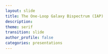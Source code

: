 ```yaml
---
layout: slide
title: The One-Loop Galaxy Bispectrum (IAP)
description:
theme: serif
transition: slide
author_profile: false
categories: presentations
---
```


<style type="text/css">
  .reveal .slides {
        margin-top: -.1em;
        text-align: left; }      
  .reveal {
        font-size: 26px; }
  .reveal h1 {
        font-size: 2.5em; }
  .reveal h2 {
        font-size: 1.75em; }
  .reveal h3 {
        font-size: 1.25em;
        text-transform: none; }
  .reveal h4 {
        font-size: 1.em; }
}
</style>

<style>
  .column {
      float: left;
      width: 50%;
  }

  .row:after {
      content: "";
      display: table;
      clear: both;
  }
  .verticalLine {
    border-left: thick solid #ff0000;
  }
</style>

<!-- <script>
	var link = document.createElement( 'link' );
	link.rel = 'stylesheet';
	link.type = 'text/css';
	link.href = window.location.search.match( /print-pdf/gi ) ? 'css/print/pdf.css' : 'css/print/paper.css';
	document.getElementsByTagName( 'head' )[0].appendChild( link );
</script> -->


<section data-markdown data-separator="^\n---\n$"
         data-separator-vertical="^\n--\n$"
         data-element-attributes="{_\s*?([^}]+?)}"
         data-separator-notes="^Note:"             >
<script type="text/template">
<!-- {_style="text-align: center"}-->
<br>
<!-- # The Galaxy Bispectrum -->
<img src="/presentations/title.png", style="background:none; border:none; box-shadow:none;"/>

<br><br>

### Alexander Eggemeier
<img src="/presentations/sussex_logo_blue.png", style="width:125px; background:none; border:none; box-shadow:none;"/>

with Roman Scoccimarro & Robert E. Smith

---


<!-- .slide: data-background-color="#1a3f8b"-->
<!-- {_style="text-align: center"}-->
# <span style="color:#f0f1eb"> <b>Motivation</b> </span>

---

<!-- {_style="text-align: center"}-->
<!-- .slide: data-transition="slide-in fade-out"-->
# Why Go Beyond $P(k)$?

<p style="border:3px; border-style:solid; border-color:red; padding: 10px; border-radius:8px">
  `
  $
  \text{Bispectrum: } \quad \langle \delta(\boldsymbol{k}_1)\,\delta(\boldsymbol{k}_2)\,\delta(\boldsymbol{k}_3)\rangle = (2\pi)^3 B(k_1,k_2,k_3)\,\delta_D(\boldsymbol{k}_1+\boldsymbol{k}_2+\boldsymbol{k}_3)
  $
  `
</p>

<div class="fragment">
  <img src="/presentations/pdf01.png", style="width:300px; background:none; border:none; box-shadow:none; float:left"/>

  <div style="position: absolute; top: 17.3em; left: 0.0em; width: 300px; height: 50px;">
    <font size="-1">
      [<span style="color:DarkTurquoise">Credit: M. Schmittfull</span>]
    </font>
  </div>
  <div style="position: absolute; top: 19em; left: 0.0em; width: 300px; height: 50px;">
    The observed density field is non-Gaussian
</div>

Note:
- reason number 1: density is non-Gaussian (if Gaussian all info in P)
- reason number 2: bispectrum has different parameter dependencies
- reason number 3: cosmic variance limit

---

<!-- {_style="text-align: center"}-->
<!-- .slide: data-transition="fade-in slide-out"-->
# Why Go Beyond $P(k)$?

<p style="border:3px; border-style:solid; border-color:red; padding: 10px; border-radius:8px">
  `
  $
  \text{Bispectrum: } \quad \langle \delta(\boldsymbol{k}_1)\,\delta(\boldsymbol{k}_2)\,\delta(\boldsymbol{k}_3)\rangle = (2\pi)^3 B(k_1,k_2,k_3)\,\delta_D(\boldsymbol{k}_1+\boldsymbol{k}_2+\boldsymbol{k}_3)
  $
  `
</p>

<div>
  <img src="/presentations/pdf02.png", style="width:300px; background:none; border:none; box-shadow:none; float:left"/>

  <img class="fragment" data-fragment-index="1", src="/presentations/pk_bisp_minerva_b1b2.png", style="width:320px; background:none; border:none; box-shadow:none; float:center"/>

  <img class="fragment" data-fragment-index="2", src="/presentations/spherex2.png", style="padding-left:15px; width:310px; background:none; border:none; box-shadow:none; float:right"/>
  </div>

  <div style="position: absolute; top: 17.3em; left: 0.0em; width: 300px; height: 50px;">
    <font size="-1">
      [<span style="color:DarkTurquoise">Credit: M. Schmittfull</span>]
    </font>
  </div>
  <div style="position: absolute; top: 19em; left: 0.0em; width: 300px; height: 50px;">
    The observed density field is non-Gaussian
  </div>

  <div class="fragment" data-fragment-index="1" style="position: absolute; top: 19em; left: 12.5em; width: 300px; height: 50px;">
    Breaking parameter degeneracies
  </div>

  <div class="fragment" data-fragment-index="2" style="position: absolute; top: 17.3em; left: 25.5em; width: 300px; height: 50px;">
    <font size="-1">
      [<span style="color:DarkTurquoise">Dore+ '14</span>]
    </font>
  </div>
  <div class="fragment" data-fragment-index="2" style="position: absolute; top: 19em; left: 25.5em; width: 300px; height: 50px;">
    Cosmic variance limit is approaching
</div>

Note:
- reason number 1: density is non-Gaussian (if Gaussian all info in P)
- reason number 2: bispectrum has different parameter dependencies
- reason number 3: cosmic variance limit

---

<!-- .slide: data-background-color="#1a3f8b"-->
<!-- {_style="text-align: center"}-->
## <span style="color:#f0f1eb"> <b>Bias Expansion & State of the Art</b> </span>

---

<!-- {_style="text-align: center"}-->
# Bias Expansion

<div class="fragment" data-fragment-index="1"></div>

<p>
  `
  $$
  \begin{array}{c}\text{galaxy} \\[-0.3em]\text{abundance}\end{array} \quad \Leftarrow \quad
  \color{red}\begin{array}{c}\text{local gravitational}\\[-0.3em]\text{effects}\end{array}
  \color{black} \quad + \quad \color{#1a3f8b}
  \begin{array}{c}\text{matter distribution within}\\[-0.3em]\text{Lagrangian radius of halos}\\[-0.3em] \text{(non-local)} \end{array}
  $$
  `
</p>

<div style="position: absolute; top: 10.3em; left: 11.2em; width: 700px; height: 150px; font-size:80%">
[<span style="color:DarkTurquoise">Chan+ '12, Assassi+ '14, Marbabayi+ '15, Desjacques+ '16</span>]
</div>

<p>
  <hr style="height:0.8em; visibility:hidden;"/>
</p>

<p>
  `
  $$
  \newcommand\mystrut[1]{\vrule width0pt height0pt depth#1\relax}
  \begin{align}
  \fragment{1}{\delta_g(\boldsymbol{x}) = }\hspace{0.5em}& \fragment{1}{b_1\,\delta(\boldsymbol{x}) + \frac{b_2}{2}\,\delta^2(\boldsymbol{x}) + \gamma_2\,{\cal G}_2(\boldsymbol{x}|\Phi_v) \hspace{4em} \leftarrow \; \text{tree-level bias} } \\[0.5em]
  & \fragment{2}{\left.\begin{array}{l} \displaystyle \hspace{-0.3em} + \; \frac{b_3}{3!}\,\delta^3(\boldsymbol{x}) + \gamma_3^{\times}\,\delta(\boldsymbol{x})\,{\cal G}_2(\boldsymbol{x}|\Phi_v) \\[0.5em] \hspace{-0.3em} + \; \gamma_3^-\,\underbrace{\Delta_3{\cal G}(\boldsymbol{x}|\Phi,\Phi_v)}_{=\,{\cal G}_2(\Phi_v)-{\cal G}_2(\Phi)} + \gamma_3\,{\cal G}_3(\boldsymbol{x}|\Phi_v) \quad \\ \hspace{-0.3em} + \; \big[\text{fourth order terms}\big] \end{array}\right\} \hspace{1.6em} \leftarrow \; \text{one-loop bias} } \\[1em]
  & \fragment{4}{\hspace{-0.3em} \underbrace{\begin{array}{c} + \; \gamma_A\,\nabla^2 \delta(\boldsymbol{x}) + \gamma_B\,\nabla^2{\cal G}_2(\boldsymbol{x}) + \gamma_C\,\nabla^2 \delta^2(\boldsymbol{x}) + \gamma_D\, \left[\boldsymbol{\nabla}\delta(\boldsymbol{x})\right]^2 \\[-2em] \color{#f0f1eb}. \end{array}}_{\displaystyle \sim k^2\,R_L^2} }
  \end{align}
  $$
  `
</p>

<div class="fragment" data-fragment-index="2"></div>
<div class="fragment" data-fragment-index="3"></div>

<div class="fragment" data-fragment-index="4" style="position: absolute; top: 13.4em; left: 9em; width: 390px; height: 275px; font-size:75%;    border:3px; border-style:solid; border-color:red; padding: 10px; border-radius:8px"> </div>

<div class="fragment" data-fragment-index="5" style="position: absolute; top: 29.2em; left: 9em; width: 650px; height: 35px; font-size:75%;    border:3px; border-style:solid; border-color:#1a3f8b; padding: 10px; border-radius:8px"> </div>


---

<!-- .slide: data-transition="slide-in fade-out"-->
# The Observables <!-- {_style="text-align: center"}-->

<div style="position: absolute; top: 4em; left: 50%; width: 800px; height: 600px; margin: 0 0 0 -400px;">
  <p> Expand observables using <b>bias relation</b> and <b>perturbation theory</b>:
    `
    $$
    \begin{align}
    \\[0.1em]
    \Rightarrow \hspace{1em} P(k) &= \underbrace{P_{\mathrm{tree}}(k)}_{\langle\delta^{(1)}\delta^{(1)}\rangle} \hspace{0.3em} + \underbrace{P_{\mathrm{1-loop}}(k)}_{\langle\delta^{(1)}\delta^{(3)}\rangle,\hspace{0.25em}\langle\delta^{(2)}\delta^{(2)}\rangle} + \ldots + P_{\text{noise}}\\[1em]
    \Rightarrow \hspace{1em} B(k_1,k_2,k_3) &= \underbrace{B_{\mathrm{tree}}(k_1,k_2,k_3)}_{\langle\delta^{(1)}\delta^{(1)}\delta^{(2)}\rangle} \hspace{0.3em} + \underbrace{B_{\mathrm{1-loop}}(k_1,k_2,k_3)}_{\substack{\langle\delta^{(4)}\delta^{(1)}\delta^{(1)}\rangle,\hspace{0.25em}\langle\delta^{(3)}\delta^{(2)}\delta^{(1)}\rangle,\\ \langle\delta^{(2)}\delta^{(2)}\delta^{(2)}\rangle}} + \ldots + B_{\text{noise}}
    \end{align}
    $$
    `
  </p>
</div>


Note:
  - intend to use PT to describe the clustering of galaxies. What is being done in PT in general is to expand the density in functions, which contain increasing powers of the linear density field
  - remember from previous slide: Gaussian means that all information is contained in the power spectrum

---

<!-- .slide: data-transition="fade-in slide-out"-->
# The Observables <!-- {_style="text-align: center"}-->

<div style="position: absolute; top: 4em; left: 50%; width: 800px; height: 600px; margin: 0 0 0 -400px;">
  <p> Expand observables using <b>bias relation</b> and <b>perturbation theory</b>:
    `
    $$
    \begin{align}
    \\[0.1em]
    \Rightarrow \hspace{1em} P(k) &= \underbrace{\color{red}P_{\mathrm{tree}}(k)}_{\langle\delta^{(1)}\delta^{(1)}\rangle} \hspace{0.3em} + \underbrace{\color{red}P_{\mathrm{1-loop}}(k)}_{\langle\delta^{(1)}\delta^{(3)}\rangle,\hspace{0.25em}\langle\delta^{(2)}\delta^{(2)}\rangle} + \ldots + P_{\text{noise}}\\[1em]
    \Rightarrow \hspace{1em} B(k_1,k_2,k_3) &= \underbrace{\color{red}B_{\mathrm{tree}}(k_1,k_2,k_3)}_{\langle\delta^{(1)}\delta^{(1)}\delta^{(2)}\rangle} \hspace{0.3em} + \underbrace{B_{\mathrm{1-loop}}(k_1,k_2,k_3)}_{\substack{\langle\delta^{(4)}\delta^{(1)}\delta^{(1)}\rangle,\hspace{0.25em}\langle\delta^{(3)}\delta^{(2)}\delta^{(1)}\rangle,\\ \langle\delta^{(2)}\delta^{(2)}\delta^{(2)}\rangle}} + \ldots + B_{\text{noise}}
    \end{align}
    $$
    `
  </p>
</div>

<p>
  <hr style="height:11.5em; visibility:hidden;"/>
</p>

<span style="color:red"> <b>State of the Art!</b> </span> &mdash; Further model assumptions include:
<ul>
  <li>
    local <b>Lagrangian</b> bias:
      `
      $
      \displaystyle \quad \Rightarrow \hspace{0.5em} \gamma_2 = -\frac{2}{7} (b_1-1) \quad
      $
      `
      [<span style="font-size:80%; color:DarkTurquoise">Chan+ '12, Baldauf+ '12</span>]
  </li>
  <p><hr style="height:0.2em; visibility:hidden;"/></p>
  <li>
    treatment of noise:
      `
      $
      \quad
      \begin{array}{l}
      \displaystyle
      P_{\mathrm{noise}} = \epsilon_0\,P_{\mathrm{Poisson}} \\
      B_{\mathrm{noise}} = \epsilon_0\,B_{\mathrm{Poisson}}
      \end{array} \quad
      $
      `
      [<span style="font-size:80%; color:DarkTurquoise">Gil-Mar&iacute;n+ '16</span>]
  </li>
</ul>



Note:
  - intend to use PT to describe the clustering of galaxies. What is being done in PT in general is to expand the density in functions, which contain increasing powers of the linear density field
  - remember from previous slide: Gaussian means that all information is contained in the power spectrum

---

<!-- .slide: data-transition="slide-in fade-out"-->
<!-- {_style="text-align: center"}-->
# The State of the Art

<img src="/presentations/bspec_BOSSlike_nomodel.png", style="position:relative; top:-35px; height:610px; background:none; border:none; box-shadow:none;"/>

<div style="position: absolute; top: 10em; left: 29.5em; width: 350px; height: 600px; font-size:75%">
  [Minerva Simulations: <span style="color:DarkTurquoise">Grieb+ '16</span>]
</div>

---

<!-- .slide: data-transition="fade-in slide-out"-->
<!-- {_style="text-align: center"}-->
# The State of the Art

<img src="/presentations/bspec_BOSSlike_3.png", style="position:relative; top:-35px; height:610px; background:none; border:none; box-shadow:none;"/>

<div style="position: absolute; top: 10em; left: 29.5em; width: 350px; height: 600px; font-size:75%">
  [Minerva Simulations: <span style="color:DarkTurquoise">Grieb+ '16</span>]
</div>

---

<!-- .slide: data-transition="slide-in fade-out"-->
<!-- {_style="text-align: center"}-->
# The State of the Art

<img src="/presentations/contours_pk+Bggg_BOSSlike_kmax0p10.png", style="position:relative; top:-35px; height:610px; background:none; border:none; box-shadow:none; float:right"/>

<div style="position: absolute; top: 5em; left: 0.em; width: 350px; height: 600px;">
  <h3> Model Assumptions: </h3>
  <ul>
    <li>
      full galaxy power spectrum to 1-loop order, <br> 1-loop matter bispectrum + <b>tree-level bias</b>
    </li>
    <p></p>
    <li>
      local <b>Lagrangian</b> bias
      <p>
        `
        $$
        \Rightarrow \hspace{0.5em} \gamma_2 = -\frac{2}{7} (b_1-1)
        $$
        `
      </p>
      [<span style="font-size:80%; color:DarkTurquoise">Chan+ '12, Baldauf+ '12</span>]
    </li>
    <li>
      treatment of noise:
      <p>
        `
        $$
        P_{\mathrm{noise}} = \epsilon_0\,P_{\mathrm{Poisson}} \\
        B_{\mathrm{noise}} = \epsilon_0\,B_{\mathrm{Poisson}}
        $$
        `
      </p>
      [<span style="font-size:80%; color:DarkTurquoise">Gil-Mar&iacute;n+ '16</span>]
    </li>
  </ul>
</div>

---

<!-- .slide: data-transition="fade-in fade-out"-->
<!-- {_style="text-align: center"}-->
# The State of the Art

<img src="/presentations/contours_pk+Bggg_BOSSlike_kmax0p15.png", style="position:relative; top:-35px; height:610px; background:none; border:none; box-shadow:none; float:right"/>

<div style="position: absolute; top: 5em; left: 0.em; width: 350px; height: 600px;">
  <h3> Model Assumptions: </h3>
  <ul>
    <li>
      full galaxy power spectrum to 1-loop order, <br> 1-loop matter bispectrum + <b>tree-level bias</b>
    </li>
    <p></p>
    <li>
      local <b>Lagrangian</b> bias
      <p>
        `
        $$
        \Rightarrow \hspace{0.5em} \gamma_2 = -\frac{2}{7} (b_1-1)
        $$
        `
      </p>
      [<span style="font-size:80%; color:DarkTurquoise">Chan+ '12, Baldauf+ '12</span>]
    </li>
    <li>
      treatment of noise:
      <p>
        `
        $$
        P_{\mathrm{noise}} = \epsilon_0\,P_{\mathrm{Poisson}} \\
        B_{\mathrm{noise}} = \epsilon_0\,B_{\mathrm{Poisson}}
        $$
        `
      </p>
      [<span style="font-size:80%; color:DarkTurquoise">Gil-Mar&iacute;n+ '16</span>]
    </li>
  </ul>
</div>

---

<!-- .slide: data-transition="fade-in slide-out"-->
<!-- {_style="text-align: center"}-->
# The State of the Art

<img src="/presentations/contours_pk+Bggg_BOSSlike_kmax0p20.png", style="position:relative; top:-35px; height:610px; background:none; border:none; box-shadow:none; float:right"/>

<div style="position: absolute; top: 5em; left: 0.em; width: 350px; height: 600px;">
  <h3> Model Assumptions: </h3>
  <ul>
    <li>
      full galaxy power spectrum to 1-loop order, <br> 1-loop matter bispectrum + <b>tree-level bias</b>
    </li>
    <p></p>
    <li>
      local <b>Lagrangian</b> bias
      <p>
        `
        $$
        \Rightarrow \hspace{0.5em} \gamma_2 = -\frac{2}{7} (b_1-1)
        $$
        `
      </p>
      [<span style="font-size:80%; color:DarkTurquoise">Chan+ '12, Baldauf+ '12</span>]
    </li>
    <li>
      treatment of noise:
      <p>
        `
        $$
        P_{\mathrm{noise}} = \epsilon_0\,P_{\mathrm{Poisson}} \\
        B_{\mathrm{noise}} = \epsilon_0\,B_{\mathrm{Poisson}}
        $$
        `
      </p>
      [<span style="font-size:80%; color:DarkTurquoise">Gil-Mar&iacute;n+ '16</span>]
    </li>
  </ul>
</div>

---

<!-- .slide: data-background-color="#1a3f8b"-->
<!-- {_style="text-align: center"}-->
# <span style="color:#f0f1eb"> <b>Bias Loops</b> </span>

---

<!-- .slide: data-transition="slide-in fade-out"-->
# Issues at 1-Loop and Beyond <!-- {_style="text-align: center"}-->

For simplicity consider **local** (in matter) bias expansion:

<div style="position: absolute; top: 6em; left: 50%; width: 500px; height: 600px; margin: 0 0 0 -300px;">
  <p>
    `
    $$
    \delta_g = b_1\,\delta_L + \frac{b_2}{2} \delta_L^2 + \frac{b_3}{3!} \delta_L^3 + \ldots = \sum_{n=1}^{\infty} \left(\frac{\partial^n \delta_g}{\partial \delta_L^n}\right) \frac{\delta_L^n}{n!}\,, \hspace{1em} \delta_L \equiv \delta^{(1)}
    $$
    `
  </p>
</div>

---

<!-- .slide: data-transition="fade-in slide-out"-->
# Issues at 1-Loop and Beyond <!-- {_style="text-align: center"}-->

For simplicity consider **local** (in matter) bias expansion:

<div style="position: absolute; top: 6em; left: 50%; width: 500px; height: 600px; margin: 0 0 0 -300px;">
  <p>
    `
    $$
    \delta_g = \color{red}b_1\color{black}\,\delta_L + \frac{\color{red}b_2\color{black}}{2} \delta_L^2 + \frac{\color{red}b_3\color{black}}{3!} \delta_L^3 + \ldots = \sum_{n=1}^{\infty} \left(\frac{\partial^n \delta_g}{\partial \delta_L^n}\right) \frac{\delta_L^n}{n!}\,, \hspace{1em} \delta_L \equiv \delta^{(1)}
    $$
    `
  </p>
</div>

<hr style="height:3.5em; visibility:hidden;"/>

<div>
  <span style="color:red"> These bias parameters are <b>NOT</b> measurable quantities! </span>
</div> <!-- {_style="text-align: center"}-->

<div class="fragment" data-fragment-index="1">
  <p>
    `
    $$
    \text{e.g.} \quad P_g(k) = b_1^2\,P_L(k) + \left[b_1 b_3 \langle\delta^2_L\rangle P_L(k) + \frac{b_2^2}{2} (P_L \otimes P_L)(k)\right] + \ldots
    $$
    `
  </p>
  $\rightarrow \hspace{0.5em}$ requires &quot;<b>renormalization</b>&quot; of bias parameters: `$\hspace{0.5em}b_1^R \equiv b_1 + b_3\frac{\langle\delta^2_L\rangle}{2} + \ldots$`
  <div style="font-size:75%">
    $\hspace{2.2em}$[<span style="color:DarkTurquoise">McDonald '07, Schmidt+ '13, Assassi+ '14, Mirbabayi+ '15</span>]
  </div>
</div>

<div class="fragment" data-fragment-index="2">
  <hr>
  <p>
    `
    $$
    \begin{align}
      \Rightarrow \hspace{0.5em}b_1^R &= b_1 + b_3 \frac{\langle\delta^2_L\rangle}{2} + \ldots = \sum_{n=0}^{\infty} \frac{b_{2n+1}}{n!} \left(\frac{\langle\delta^2_L\rangle}{2}\right)^n = \left<\frac{\partial \delta_g}{\partial \delta_L}\right> \\
      \Rightarrow \hspace{0.5em}b_2^R &= b_2 + b_4 \frac{\langle\delta^2_L\rangle}{2} + \ldots = \sum_{n=0}^{\infty} \frac{b_{2n+2}}{n!} \left(\frac{\langle\delta^2_L\rangle}{2}\right)^n = \left<\frac{\partial^2 \delta_g}{\partial \delta_L^2}\right>
    \end{align}
    $$
    `
  </p>
</div>

---

## Multi-point Propagator Expansion <!-- {_style="text-align: center"}-->

<p>
  `
  $$
  \text{Generalization:} \hspace{0.5em} \frac{\partial^n \delta_g}{\partial \delta_L^n} \hspace{0.5em} \rightarrow \hspace{0.5em} \left<\underbrace{\frac{\partial^n \delta_g(\boldsymbol{k})}{\partial \delta_L(\boldsymbol{k}_1) \cdots \partial \delta_L(\boldsymbol{k}_n)}}\right> \equiv (2\pi)^3\,\Gamma_g^{(n)} \delta_D(\boldsymbol{k}-\boldsymbol{k}_{1\cdots n})
  $$
  `
</p>

<div style="position: absolute; top: 8em; left: 9em; width: 200px; height: 600px;"> <!-- {_style="text-align: center"}-->
  <span style="color:red">scale dependence due to non-localities in bias expansion, e.g. `${\cal G}_2$`</span>
</div>

<div class="fragment" data-fragment-index="1">
  Modify expansion by using real observables as coefficients:
  <p style="border:2px solid black; padding:3px; border-radius:8px">
    `
    $$
    \begin{align}
      \delta_g(\boldsymbol{k}) = &\Gamma_g^{(1)}(\boldsymbol{k})\,\delta_L(\boldsymbol{k}) + \frac{1}{2} \Gamma_g^{(2)}(\boldsymbol{k}_1,\boldsymbol{k}_2) \otimes \Big[\delta_L(\boldsymbol{k}_1)\delta_L(\boldsymbol{k}_2) - \langle\delta_L^2\rangle\Big] \\
      &\frac{1}{3!}\Gamma_g^{(3)}(\boldsymbol{k}_1,\boldsymbol{k}_2,\boldsymbol{k}_3) \otimes \Big[\delta_L(\boldsymbol{k}_1)\delta_L(\boldsymbol{k}_2)\delta_L(\boldsymbol{k}_3) - \langle\delta_L^2\rangle \delta_L(\boldsymbol{k}_1) - \text{cyc.}\Big] \hspace{-0.3em}+ \ldots
    \end{align}
    $$
    `
  </p>
</div>

<hr style="height:0.1em; visibility:hidden;"/>

<div class="fragment" data-fragment-index="2">
  <img src="/presentations/spaghetti.png", style="position:relative; top:-35px; left:0em; height:240px; background:none; border:none; box-shadow:none;"/>

  <div style="position: absolute; top: 18em; left: 9.5em; width: 300px; height: 200px;">
    `$\displaystyle \Gamma_g^{(n)}(\boldsymbol{k}_1,\ldots\,;\tau)$`
  </div>

  <div style="position: absolute; top: 17em; left: 7.5em; width: 500px; height: 250px;">
  <svg width="500" height="400">

      <defs>
          <marker id="arrow" markerWidth="13" markerHeight="13" refx="2" refy="6" orient="auto">
              <path d="M2,2 L2,11 L10,6 L2,2" style="fill:red;" />
          </marker>
      </defs>

      <path d="M-100,320 L50,100"
            style="stroke:red; stroke-width: 2.25px; fill: none;
                   marker-end: url(#arrow);"
      />

  </svg>  
  </div>

  <div style="position: absolute; top: 25em; left: 4.8em; width: 300px; height: 200px;">
    `$\displaystyle \Gamma_g^{(n)}(\boldsymbol{k}_1,\ldots\,;\tau=0)$`
  </div>

  <div style="position: absolute; top: 19em; left: 17.5em; width: 500px; height: 100px;">
    <div style="border:5px solid #f5d328; padding:10px; border-radius:8px;">
      Compute `$\Gamma_g^{(n)}({\boldsymbol{k}_1,\ldots,\boldsymbol{k}_n})$` and identify renormalized bias parameters on <b>initial</b> time slice, then <b>evolve</b>!
    </div>
    <div style="text-align:center; font-size:80%">
      (can be automated symbolically in <code>mathematica</code>)
    </div>
  </div>

  <div style="font-size:70%; position: absolute; top: 25em; left: 0em; width: 200px; height: 600px;">
    Picture: <br> Desjacques+ '16
  </div>
</div>

---

<!-- {_style="text-align: center"}-->
# An Inventory of the Model

<p>
  `
  $$
  \begin{align}
  B_g(k_1,k_2,k_3) &= \Big(b_1^R\Big)^3\,B_{\text{matter}}(k_1,k_2,k_3) \\[0.2em] &\fragment{1}{\,+\, \Big(b_1^R\Big)^2\,\Big[b_2^R\,P_L(k_1)\,P_L(k_2) + 2\gamma_2^R\,K(\boldsymbol{k}_1,\boldsymbol{k}_2)\,P_L(k_1)\,P_L(k_2) + \text{cyc.}\Big]} \\[0.2em]
  &\fragment{2}{\,+\, \text{37 bias loop integrals}} \\[0.2em]
  &\fragment{3}{\,+\, \underbrace{\epsilon_0\,C_1 + \eta_0\,C_2\,\Big[P_L(k_1) + P_L(k_2) + P_L(k_3)\Big]}_{\displaystyle B_{\text{noise}}}}
  \end{align}
  $$
  `
</p>

<hr style="height:0.5em; visibility:hidden;"/>

<span class="fragment" data-fragment-index="1"></span>
<span class="fragment" data-fragment-index="2"></span>
<span class="fragment" data-fragment-index="3"></span>
<span class="fragment" data-fragment-index="4"></span>
<div class="fragment" data-fragment-index="5">
  <hr>
  <hr style="height:1em; visibility:hidden;"/>
  <ul>
    <li> 7 <b>free</b> bias parameters </li>
    <li> assume <b>local Lagrangian bias</b> for fourth order biases </li>
    <li> two <b>noise parameters</b> for `$B_g$`, one for `$P_g$`
  </ul>
</div>
<p style="color:red" class="fragment" data-fragment-index="6">
  `$\Rightarrow \hspace{0.3em}$` 10 free parameters for joint power spectrum and bispectrum analysis
</p>

---

<!-- .slide: data-transition="slide-in fade-out"-->
<!-- {_style="text-align: center"}-->
# Back to the Data!

<img src="/presentations/bspec_BOSSlike_3.png", style="position:relative; top:-35px; height:610px; background:none; border:none; box-shadow:none;"/>

---

<!-- .slide: data-transition="fade-in slide-out"-->
<!-- {_style="text-align: center"}-->
# Back to the Data!

<img src="/presentations/bspec_BOSSlike_4.png", style="position:relative; top:-35px; height:610px; background:none; border:none; box-shadow:none;"/>

---

<!-- .slide: data-transition="slide-in fade-out"-->
<!-- {_style="text-align: center"}-->
# Combined Constraints


<img src="/presentations/contours_pk+Bggg_kmax0p10.png", style="position:relative; top:-35px; left:-80px; width:600px; background:none; border:none; box-shadow:none;"/>

---

<!-- .slide: data-transition="fade-in fade-out"-->
<!-- {_style="text-align: center"}-->
# Combined Constraints


<img src="/presentations/contours_pk+Bggg_kmax0p15.png", style="position:relative; top:-35px; left:-80px; width:600px; background:none; border:none; box-shadow:none;"/>

---

<!-- {_style="text-align: center"}-->
<!-- .slide: data-transition="fade-in slide-out"-->
# Combined Constraints

<img src="/presentations/contours_pk+Bggg_kmax0p20.png", style="position:relative; top:-35px; left:-80px; width:600px; background:none; border:none; box-shadow:none; font-size:75%"/>

<div style="position: absolute; top: 9em; left: 17em; width: 500px; height: 128px; border:2px solid black; padding:3px; border-radius:8px" class="fragment">
  <ul>
    <li>
      <b>consistency</b> between $P$ and $B$
    </li>
    <li>
      $b_2$ agrees with PBS prediction <span style="font-size:70%">[<span style="color:DarkTurquoise">Lazeyras+ '15</span>]</span>
    </li>
    <li>
      $\gamma_2$ slightly below local Lagrangian value <br> <span style="font-size:70%">[<span style="color:DarkTurquoise">Lazeyras & Schmidt '17</span>]</span>
    </li>
  </ul>
</div>


---

<!-- .slide: data-background-color="#1a3f8b"-->
<!-- {_style="text-align: center"}-->
# <span style="color:#f0f1eb"> <b>Summary</b> </span>

---

<!-- {_style="text-align: center"}-->
# Conclusions

<hr style="height:1em; visibility:hidden;"/>
<ul>
  <li>
    bispectrum contains a lot of extra information, <b>inaccessible</b> to <br> the power spectrum <br>
    `$\hspace{0.5em} \rightarrow \hspace{0.3em}$` extraction requires <b>reliable</b> model on small scales
  </li>
  <hr style="height:0.5em; visibility:hidden;"/>
  <li>
    galaxy bias can be incorporated into perturbative schemes <br> `$\hspace{0.5em} \rightarrow \hspace{0.3em}$`
    <b>multipoint propagators</b> greatly facilitate computation <br> <span style="color:#f0f1eb">`$\hspace{0.5em} \rightarrow \hspace{0.3em}$`</span>  of renormalized bias parameters
  </li>
  <hr style="height:0.5em; visibility:hidden;"/>
  <li>
    inclusion of bias loops and correct treatment of noise <br> makes $P_g$ and $B_g$ <b>CONSISTENT</b>
  </li>
</ul>


---

<!-- {_style="text-align: center"}-->
# Some Future Directions

<hr style="height:1em; visibility:hidden;"/>
<ul>
  <li>
    What about <b>spatial non-locality</b>? `$\hspace{0.5em} \rightarrow \hspace{0.3em}$` higher derivatives:
    <p>
      `
      $$
      \Rightarrow \hspace{0.5em} 1) \hspace{0.2em} \nabla^2\delta^{(2)}\,, \hspace{1em} 2) \hspace{0.2em} \nabla^2{\cal G}_2\,, \hspace{1em} 3) \hspace{0.2em} \nabla^2\Big(\delta^{(1)}\Big)^2\,, \hspace{1em} 4) \hspace{0.2em} \Big(\boldsymbol{\nabla}\delta^{(1)}\Big)^2
      $$
      `
    </p>
    Also need to include EFT and additional noise parameters: <br> 8 new <b>free parameters in total!</b>
  </li>
  <hr style="height:0.5em; visibility:hidden;"/>
  <li>
    Which loop corrections are actually <b>necessary</b>?
  </li>
  <hr style="height:0.5em; visibility:hidden;"/>
  <li>
    Can we <b>fix a subset</b> of the bias parameters? <br>
    `$\hspace{0.5em} \rightarrow \hspace{0.3em}$` local Lagrangian bias <br>
    `$\hspace{0.5em} \rightarrow \hspace{0.3em}$` universal bias relations
  </li>  
</ul>




</script>
</section>


 <!-- &emsp; -->
